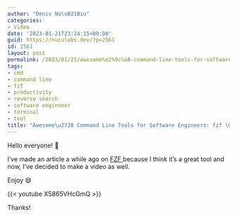```yaml
---
author: "Denis Nu\u021Biu"
categories:
- Video
date: '2023-01-21T23:24:15+00:00'
guid: https://nuculabs.dev/?p=2561
id: 2561
layout: post
permalink: /2023/01/21/awesome%e2%9c%a8-command-line-tools-for-software-engineers-fzf-%f0%9f%8c%b8/
tags:
- cmd
- command line
- fzf
- productivity
- reverse search
- software enginneer
- terminal
- tool
title: "Awesome\u2728 Command Line Tools for Software Engineers: fzf \U0001F338"
---
```

[](https://www.youtube.com/@nuculabs)


Hello everyone! 👋


I’ve made an article a while ago on [FZF ](https://nuculabs.dev/2021/09/22/fzf-a-command-line-fuzzy-finder/)because I think it’s a great tool and now, I’ve decided to make a video as well.


Enjoy 😄


{{< youtube X5865VHcGmQ >}}

Thanks!